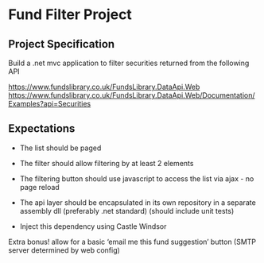 # Fund Filter Project

## Project Specification
Build a .net mvc application to filter securities returned from the following API

  https://www.fundslibrary.co.uk/FundsLibrary.DataApi.Web
  https://www.fundslibrary.co.uk/FundsLibrary.DataApi.Web/Documentation/Examples?api=Securities

## Expectations

- The list should be paged

- The filter should allow filtering by at least 2 elements

- The filtering button should use javascript to access the list via ajax - no page reload

- The api layer should be encapsulated in its own repository in a separate assembly dll (preferably .net standard) (should include unit tests)

- Inject this dependency using Castle Windsor


Extra bonus! allow for a basic ‘email me this fund suggestion’ button (SMTP server determined by web config)
